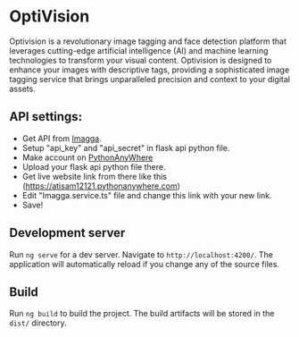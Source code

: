 # OptiVision

Optivision is a revolutionary image tagging and face detection platform that leverages cutting-edge artificial intelligence (AI) and machine learning technologies to transform your visual content. Optivision is designed to enhance your images with descriptive tags, providing a sophisticated image tagging service that brings unparalleled precision and context to your digital assets. 

## API settings:

  - Get API from [Imagga](https://imagga.com/).
  - Setup "api_key" and "api_secret" in flask api python file.
  - Make account on [PythonAnyWhere](https://www.pythonanywhere.com/)
  - Upload your flask api python file there.
  - Get live website link from there  like this (https://atisam12121.pythonanywhere.com)
  - Edit "Imagga.service.ts" file and change this link with your new link.
  - Save!

## Development server

Run `ng serve` for a dev server. Navigate to `http://localhost:4200/`. The application will automatically reload if you change any of the source files.

## Build

Run `ng build` to build the project. The build artifacts will be stored in the `dist/` directory.





